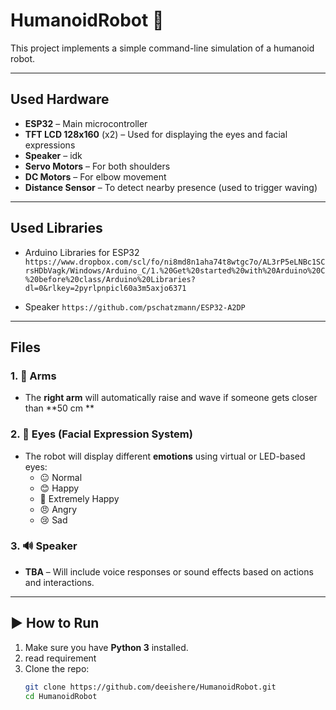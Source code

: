 # HumanoidRobot 🤖

This project implements a simple command-line simulation of a humanoid robot.

---


## Used Hardware
- **ESP32** – Main microcontroller
- **TFT LCD 128x160** (x2) – Used for displaying the eyes and facial expressions
- **Speaker** – idk
- **Servo Motors** – For both shoulders
- **DC Motors** – For elbow movement
- **Distance Sensor** – To detect nearby presence (used to trigger waving)

---
## Used Libraries 
- Arduino Libraries for ESP32
`https://www.dropbox.com/scl/fo/ni8md8n1aha74t8wtgc7o/AL3rP5eLNBc1SCrsHDbVagk/Windows/Arduino_C/1.%20Get%20started%20with%20Arduino%20C%20before%20class/Arduino%20Libraries?dl=0&rlkey=2pyrlpnpicl60a3m5axjo6371`

- Speaker
`https://github.com/pschatzmann/ESP32-A2DP`


---
## Files
 ### 1. 🦾 Arms
- The **right arm** will automatically raise and wave if someone gets closer than **50 cm ** 

### 2. 👀 Eyes (Facial Expression System)
- The robot will display different **emotions** using virtual or LED-based eyes:
  - 😐 Normal
  - 😊 Happy
  - 🤩 Extremely Happy
  - 😠 Angry
  - 😢 Sad

### 3. 🔊 Speaker
- **TBA** – Will include voice responses or sound effects based on actions and interactions.

---

## ▶️ How to Run

1. Make sure you have **Python 3** installed.
2. read requirement 
3. Clone the repo:
   ```bash
   git clone https://github.com/deeishere/HumanoidRobot.git
   cd HumanoidRobot

